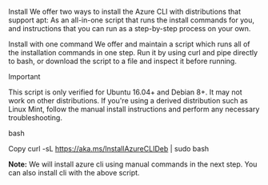 Install
We offer two ways to install the Azure CLI with distributions that support apt: As an all-in-one script that runs the install commands for you, and instructions that you can run as a step-by-step process on your own.

Install with one command
We offer and maintain a script which runs all of the installation commands in one step. Run it by using curl and pipe directly to bash, or download the script to a file and inspect it before running.

 Important

This script is only verified for Ubuntu 16.04+ and Debian 8+. It may not work on other distributions. If you're using a derived distribution such as Linux Mint, follow the manual install instructions and perform any necessary troubleshooting.

bash

Copy
curl -sL https://aka.ms/InstallAzureCLIDeb | sudo bash


**Note:** We will install azure cli using manual commands in the next step. You can also install cli with the above script.